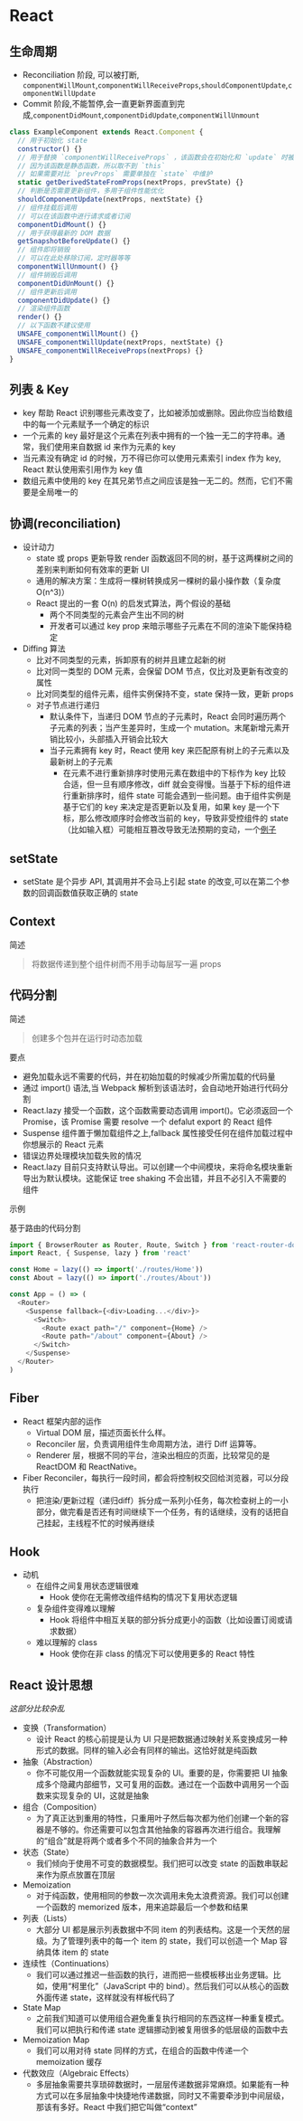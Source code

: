 # React

## 生命周期

- Reconciliation 阶段, 可以被打断, `componentWillMount`,`componentWillReceiveProps`,`shouldComponentUpdate`,`componentWillUpdate`
- Commit 阶段,不能暂停,会一直更新界面直到完成,`componentDidMount`,`componentDidUpdate`,`componentWillUnmount`

```js
class ExampleComponent extends React.Component {
  // 用于初始化 state
  constructor() {}
  // 用于替换 `componentWillReceiveProps` ，该函数会在初始化和 `update` 时被调用
  // 因为该函数是静态函数，所以取不到 `this`
  // 如果需要对比 `prevProps` 需要单独在 `state` 中维护
  static getDerivedStateFromProps(nextProps, prevState) {}
  // 判断是否需要更新组件，多用于组件性能优化
  shouldComponentUpdate(nextProps, nextState) {}
  // 组件挂载后调用
  // 可以在该函数中进行请求或者订阅
  componentDidMount() {}
  // 用于获得最新的 DOM 数据
  getSnapshotBeforeUpdate() {}
  // 组件即将销毁
  // 可以在此处移除订阅，定时器等等
  componentWillUnmount() {}
  // 组件销毁后调用
  componentDidUnMount() {}
  // 组件更新后调用
  componentDidUpdate() {}
  // 渲染组件函数
  render() {}
  // 以下函数不建议使用
  UNSAFE_componentWillMount() {}
  UNSAFE_componentWillUpdate(nextProps, nextState) {}
  UNSAFE_componentWillReceiveProps(nextProps) {}
}
```

## 列表 & Key

- key 帮助 React 识别哪些元素改变了，比如被添加或删除。因此你应当给数组中的每一个元素赋予一个确定的标识
- 一个元素的 key 最好是这个元素在列表中拥有的一个独一无二的字符串。通常，我们使用来自数据 id 来作为元素的 key
- 当元素没有确定 id 的时候，万不得已你可以使用元素索引 index 作为 key, React 默认使用索引用作为 key 值
- 数组元素中使用的 key 在其兄弟节点之间应该是独一无二的。然而，它们不需要是全局唯一的

## 协调(reconciliation)

- 设计动力
  - state 或 props 更新导致 render 函数返回不同的树，基于这两棵树之间的差别来判断如何有效率的更新 UI
  - 通用的解决方案：生成将一棵树转换成另一棵树的最小操作数（复杂度 O(n^3)）
  - React 提出的一套 O(n) 的启发式算法，两个假设的基础
    - 两个不同类型的元素会产生出不同的树
    - 开发者可以通过 key prop 来暗示哪些子元素在不同的渲染下能保持稳定
- Diffing 算法
  - 比对不同类型的元素，拆卸原有的树并且建立起新的树
  - 比对同一类型的 DOM 元素，会保留 DOM 节点，仅比对及更新有改变的属性
  - 比对同类型的组件元素，组件实例保持不变，state 保持一致，更新 props
  - 对子节点进行递归
    - 默认条件下，当递归 DOM 节点的子元素时，React 会同时遍历两个子元素的列表；当产生差异时，生成一个 mutation。末尾新增元素开销比较小，头部插入开销会比较大
    - 当子元素拥有 key 时，React 使用 key 来匹配原有树上的子元素以及最新树上的子元素
      - 在元素不进行重新排序时使用元素在数组中的下标作为 key 比较合适，但一旦有顺序修改，diff 就会变得慢。当基于下标的组件进行重新排序时，组件 state 可能会遇到一些问题。由于组件实例是基于它们的 key 来决定是否更新以及复用，如果 key 是一个下标，那么修改顺序时会修改当前的 key，导致非受控组件的 state（比如输入框）可能相互篡改导致无法预期的变动，一个[例子](https://codepen.io/pen?editors=0010)

## setState

- setState 是个异步 API, 其调用并不会马上引起 state 的改变,可以在第二个参数的回调函数值获取正确的 state

## Context

简述

> 将数据传递到整个组件树而不用手动每层写一遍 props

## 代码分割

简述

> 创建多个包并在运行时动态加载

要点

- 避免加载永远不需要的代码，并在初始加载的时候减少所需加载的代码量
- 通过 import() 语法,当 Webpack 解析到该语法时，会自动地开始进行代码分割
- React.lazy 接受一个函数，这个函数需要动态调用 import()。它必须返回一个 Promise，该 Promise 需要 resolve 一个 defalut export 的 React 组件
- Suspense 组件置于懒加载组件之上,fallback 属性接受任何在组件加载过程中你想展示的 React 元素
- 错误边界处理模块加载失败的情况
- React.lazy 目前只支持默认导出。可以创建一个中间模块，来将命名模块重新导出为默认模块。这能保证 tree shaking 不会出错，并且不必引入不需要的组件

示例

基于路由的代码分割

```js
import { BrowserRouter as Router, Route, Switch } from 'react-router-dom'
import React, { Suspense, lazy } from 'react'

const Home = lazy(() => import('./routes/Home'))
const About = lazy(() => import('./routes/About'))

const App = () => (
  <Router>
    <Suspense fallback={<div>Loading...</div>}>
      <Switch>
        <Route exact path="/" component={Home} />
        <Route path="/about" component={About} />
      </Switch>
    </Suspense>
  </Router>
)
```

## Fiber

- React 框架内部的运作
  - Virtual DOM 层，描述页面长什么样。
  - Reconciler 层，负责调用组件生命周期方法，进行 Diff 运算等。
  - Renderer 层，根据不同的平台，渲染出相应的页面，比较常见的是 ReactDOM 和 ReactNative。
- Fiber Reconciler，每执行一段时间，都会将控制权交回给浏览器，可以分段执行
  - 把渲染/更新过程（递归diff）拆分成一系列小任务，每次检查树上的一小部分，做完看是否还有时间继续下一个任务，有的话继续，没有的话把自己挂起，主线程不忙的时候再继续

## Hook

- 动机
  - 在组件之间复用状态逻辑很难
    - Hook 使你在无需修改组件结构的情况下复用状态逻辑
  - 复杂组件变得难以理解
    - Hook 将组件中相互关联的部分拆分成更小的函数（比如设置订阅或请求数据）
  - 难以理解的 class
    - Hook 使你在非 class 的情况下可以使用更多的 React 特性

## React 设计思想

_这部分比较杂乱_

- 变换（Transformation）
  - 设计 React 的核心前提是认为 UI 只是把数据通过映射关系变换成另一种形式的数据。同样的输入必会有同样的输出。这恰好就是纯函数
- 抽象（Abstraction）
  - 你不可能仅用一个函数就能实现复杂的 UI。重要的是，你需要把 UI 抽象成多个隐藏内部细节，又可复用的函数。通过在一个函数中调用另一个函数来实现复杂的 UI，这就是抽象
- 组合（Composition）
  - 为了真正达到重用的特性，只重用叶子然后每次都为他们创建一个新的容器是不够的。你还需要可以包含其他抽象的容器再次进行组合。我理解的“组合”就是将两个或者多个不同的抽象合并为一个
- 状态（State）
  - 我们倾向于使用不可变的数据模型。我们把可以改变 state 的函数串联起来作为原点放置在顶层
- Memoization
  - 对于纯函数，使用相同的参数一次次调用未免太浪费资源。我们可以创建一个函数的 memorized 版本，用来追踪最后一个参数和结果
- 列表（Lists）
  - 大部分 UI 都是展示列表数据中不同 item 的列表结构。这是一个天然的层级。为了管理列表中的每一个 item 的 state，我们可以创造一个 Map 容纳具体 item 的 state
- 连续性（Continuations）
  - 我们可以通过推迟一些函数的执行，进而把一些模板移出业务逻辑。比如，使用“柯里化”（JavaScript 中的 bind）。然后我们可以从核心的函数外面传递 state，这样就没有样板代码了
- State Map
  - 之前我们知道可以使用组合避免重复执行相同的东西这样一种重复模式。我们可以把执行和传递 state 逻辑挪动到被复用很多的低层级的函数中去
- Memoization Map
  - 我们可以用对待 state 同样的方式，在组合的函数中传递一个 memoization 缓存
- 代数效应（Algebraic Effects）
  - 多层抽象需要共享琐碎数据时，一层层传递数据非常麻烦。如果能有一种方式可以在多层抽象中快捷地传递数据，同时又不需要牵涉到中间层级，那该有多好。React 中我们把它叫做“context”
